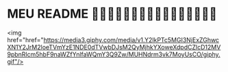 # MEU README 🤣🤣🤣🤣🤣🤣🤣🤣🐶🦧🤣🐶🦧🤣🐶🦧
<img href="href="https://media3.giphy.com/media/v1.Y2lkPTc5MGI3NjExZGhwcXN1Y2JrM2loeTVmYzE1NDE0dTVwbDJsM2QyMjhkYXoweXdpdCZlcD12MV9pbnRlcm5hbF9naWZfYnlfaWQmY3Q9Zw/MUHNdrm3vk7MoyUsCO/giphy.gif"/>
